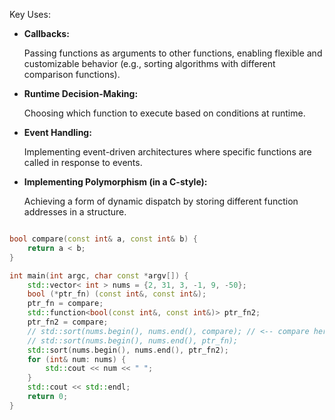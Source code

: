 Key Uses:

- **Callbacks:**
    
    Passing functions as arguments to other functions, enabling flexible and customizable behavior (e.g., sorting algorithms with different comparison functions).
    
- **Runtime Decision-Making:**
    
    Choosing which function to execute based on conditions at runtime.
    
- **Event Handling:**
    
    Implementing event-driven architectures where specific functions are called in response to events.
    
- **Implementing Polymorphism (in a C-style):**
    
    Achieving a form of dynamic dispatch by storing different function addresses in a structure.

```cpp

bool compare(const int& a, const int& b) {
    return a < b;
}

int main(int argc, char const *argv[]) {
    std::vector< int > nums = {2, 31, 3, -1, 9, -50};
    bool (*ptr_fn) (const int&, const int&);
    ptr_fn = compare;
    std::function<bool(const int&, const int&)> ptr_fn2;
    ptr_fn2 = compare;
    // std::sort(nums.begin(), nums.end(), compare); // <-- compare here is a function ptr
    // std::sort(nums.begin(), nums.end(), ptr_fn);
    std::sort(nums.begin(), nums.end(), ptr_fn2);
    for (int& num: nums) {
        std::cout << num << " ";
    }
    std::cout << std::endl;
    return 0;
}

```